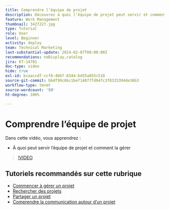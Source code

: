 ```yaml
---
title: Comprendre l’équipe de projet
description: Découvrez à quoi l’équipe de projet peut servir et comment la gérer.
feature: Work Management
thumbnail: 3427227.jpg
type: Tutorial
role: User
level: Beginner
activity: deploy
team: Technical Marketing
last-substantial-update: 2024-02-07T00:00:00Z
recommendations: noDisplay,catalog
jira: KT-14781
doc-type: video
hide: true
exl-id: bcaaccdf-ccf8-4bbf-8344-bd55a655c510
source-git-commit: bbdf99c6bc1be714077fd94fc3f8325394de36b3
workflow-type: tm+mt
source-wordcount: '59'
ht-degree: 100%

---
```


# Comprendre l’équipe de projet

Dans cette vidéo, vous apprendrez :

* À quoi peut servir l’équipe de projet et comment la gérer

>[!VIDEO](https://video.tv.adobe.com/v/3444591/?quality=12&learn=on&enablevpops=1&captions=fre_fr)

## Tutoriels recommandés sur cette rubrique

* [Commencer à gérer un projet](/help/manage-work/projects/getting-started-manage-a-project.md)
* [Rechercher des projets](/help/manage-work/projects/find-projects.md)
* [Partager un projet](/help/manage-work/projects/share-a-project.md)
* [Comprendre la communication autour d’un projet](/help/manage-work/projects/understand-project-communication.md)
